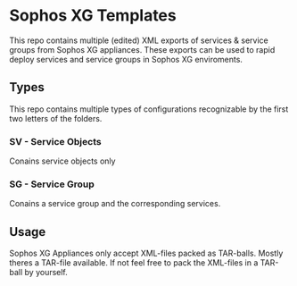 # Sophos XG Templates
This repo contains multiple (edited) XML exports of services & service groups from Sophos XG appliances. These exports can be used to rapid deploy services and service groups in Sophos XG enviroments.
## Types
This repo contains multiple types of configurations recognizable by the first two letters of the folders.
### SV - Service Objects
Conains service objects only
### SG - Service Group
Conains a service group and the corresponding services.
## Usage
Sophos XG Appliances only accept XML-files packed as TAR-balls. Mostly theres a TAR-file available. If not feel free to pack the XML-files in a TAR-ball by yourself.
